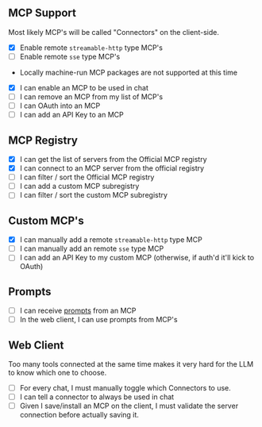 ## MCP Support

Most likely MCP's will be called "Connectors" on the client-side.

- [x] Enable remote `streamable-http` type MCP's
- [ ] Enable remote `sse` type MCP's
- Locally machine-run MCP packages are not supported at this time
- [x] I can enable an MCP to be used in chat
- [ ] I can remove an MCP from my list of MCP's
- [ ] I can OAuth into an MCP
- [ ] I can add an API Key to an MCP

## MCP Registry

- [x] I can get the list of servers from the Official MCP registry
- [x] I can connect to an MCP server from the official registry
- [ ] I can filter / sort the Official MCP registry
- [ ] I can add a custom MCP subregistry
- [ ] I can filter / sort the custom MCP subregistry

## Custom MCP's

- [x] I can manually add a remote `streamable-http` type MCP
- [ ] I can manually add an remote `sse` type MCP
- [ ] I can add an API Key to my custom MCP (otherwise, if auth'd it'll kick to OAuth)

## Prompts

- [ ] I can receive [prompts](https://modelcontextprotocol.io/specification/2025-06-18/server/prompts) from an MCP
- [ ] In the web client, I can use prompts from MCP's

## Web Client

Too many tools connected at the same time makes it very hard for the LLM to know which one to choose. 

- [ ] For every chat, I must manually toggle which Connectors to use. 
- [ ] I can tell a connector to always be used in chat
- [ ] Given I save/install an MCP on the client, I must validate the server connection before actually saving it.
